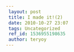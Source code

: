 ```yaml
---
 layout: post
 title: I made it!(2)
 date: 2010-10-27 23:07
 tags: Uncategorized
 ref_id: 1536955198635
 author: teryoy
---
```

